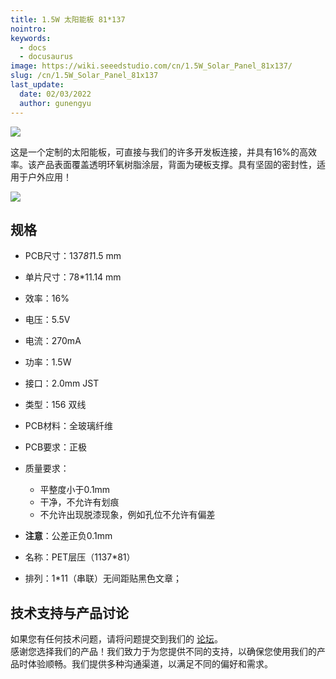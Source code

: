 ```yaml
---
title: 1.5W 太阳能板 81*137
nointro:
keywords:
  - docs
  - docusaurus
image: https://wiki.seeedstudio.com/cn/1.5W_Solar_Panel_81x137/
slug: /cn/1.5W_Solar_Panel_81x137
last_update:
  date: 02/03/2022
  author: gunengyu
---
```

![](https://files.seeedstudio.com/wiki/1.5W_Solar_Panel_81x137/img/1.5W.jpg)

这是一个定制的太阳能板，可直接与我们的许多开发板连接，并具有16%的高效率。该产品表面覆盖透明环氧树脂涂层，背面为硬板支撑。具有坚固的密封性，适用于户外应用！

[![](https://files.seeedstudio.com/wiki/Seeed-WiKi/docs/images/300px-Get_One_Now_Banner-ragular.png)](https://www.seeedstudio.com/1.5W-Solar-Panel-81X137-p-952.html)


##   规格

*   PCB尺寸：137*81*1.5 mm

*   单片尺寸：78*11.14 mm

*   效率：16%

*   电压：5.5V

*   电流：270mA

*   功率：1.5W

*   接口：2.0mm JST

*   类型：156 双线

*   PCB材料：全玻璃纤维

*   PCB要求：正极

*   质量要求：

    *   平整度小于0.1mm
    *   干净，不允许有划痕
    *   不允许出现脱漆现象，例如孔位不允许有偏差

*   **注意**：公差正负0.1mm

*   名称：PET层压（1137*81）

*   排列：1*11（串联）无间距贴黑色文章；

## 技术支持与产品讨论
如果您有任何技术问题，请将问题提交到我们的 [论坛](http://forum.seeedstudio.com/)。  
感谢您选择我们的产品！我们致力于为您提供不同的支持，以确保您使用我们的产品时体验顺畅。我们提供多种沟通渠道，以满足不同的偏好和需求。

<div class="button_tech_support_container">
<a href="https://forum.seeedstudio.com/" class="button_forum"></a> 
<a href="https://www.seeedstudio.com/contacts" class="button_email"></a>
</div>

<div class="button_tech_support_container">
<a href="https://discord.gg/eWkprNDMU7" class="button_discord"></a> 
<a href="https://github.com/Seeed-Studio/wiki-documents/discussions/69" class="button_discussion"></a>
</div>